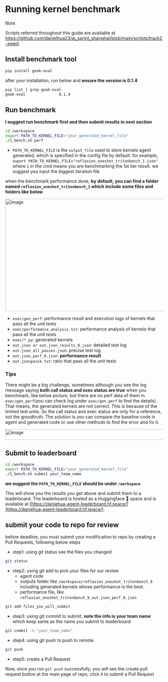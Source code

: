 # Running kernel benchmark

> [!NOTE]  
> Scripts referred throughout this guide are available at https://github.com/danielhua23/ai_sprint_shanghai/blob/main/scripts/track2-agent.

## Install benchmark tool

```bash
pip install geak-eval
```

after your installation, run below and **ensure the version is 0.1.4**

```bash
pip list | grep geak-eval
geak-eval               0.1.4
```

## Run benchmark

**I suggest run benchmark first and then submit results in next section**

```bash
cd /workspace
export PATH_TO_KERNEL_FILE="your_generated_kernel_file"
./1_bench.sh perf 
```
* `PATH_TO_KERNEL_FILE` is the `output_file` used to store kernels agent generated, which is specified in the config file by default. for example, `export PATH_TO_KERNEL_FILE="reflexion_oneshot_tritonbench_1.json" ` where `1` in the cmd means you are benchmarking the 1st iter result. we suggest you input the biggest iteration file

when the benchmark performance done, **by default, you can find a folder named `reflexion_oneshot_tritonbench_1` which include some files and folders like below**

<img width="959" height="359" alt="image" src="https://github.com/user-attachments/assets/910a1cf7-f2b0-4090-9ffa-0ec20b51007e" />

* `exec/gen_perf`: performance result and execution logs of kernels that pass all the unit tests
* `exec/performance_analysis.txt`: performance analysis of kernels that pass all the unit tests
* `exec/*.py`: generated kernels
* `out.json or out.json_results_0.json`: detailed test log
* `out.json_all_passes.json`: precise test log
* `out.json_perf_0.json`: **performance result**
* `out.jsonpassk.txt`: ratio that pass all the unit tests

### Tips

There might be a big challenge, sometimes although you see the log message saying **both call status and exec status are true** when you benchmark, like below picture, but there are no perf data of them in `exec/gen_perf`(you can check log under `exec/gen_perf` to find the details) . That means, the generated kernels are not correct. This is because of the limited test units. So the call status and exec status are only for a reference, not the groudtruth. The solution is you can compare the baseline code in agent and generated code or use other methods to find the error and fix it.

<img width="577" height="34" alt="image" src="https://github.com/user-attachments/assets/3168585c-fcac-49ca-94a4-49a9b477399c" />

## Submit to leaderboard

```bash
cd /workspace
export PATH_TO_KERNEL_FILE="your_generated_kernel_file"
./1_bench.sh submit your_team_name
```
**we suggest the `PATH_TO_KERNEL_FILE` should be under `/workspace`**

This will show you the results you get above and submit them to a leaderboard. The leaderboard is hosted 
as a Huggingface 🤗 space and is available at [https://daniehua-agent-leaderboard.hf.space/](https://daniehua-agent-leaderboard.hf.space/).

## submit your code to repo for review

before deadline, you must submit your modification to repo by creating a Pull Requests, following below steps

* step1: using git status see the files you changed

```bash
git status
```

* step2: using git add to pick your files for our review
    * agent code 
    * outputs folder like `/workspace/reflexion_oneshot_tritonbench_9` including generated kernels whose performance is the best. 
    * performance file, like `reflexion_oneshot_tritonbench_9_out.json_perf_0.json`

```bash
git add files_you_will_submit
```

* step3: using git commit to submit, **note the info is your team name** which keep same as the name you submit to leaderboard

```bash
git commit -m "your_team_name"
```

* step4: using git push to push to remote

```bash
git push
```

* step5: create a Pull Request

Now, once you run `git push` successfully, you will see the create pull request button at the main page of repo, click it to submit a Pull Request
